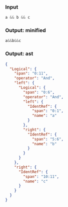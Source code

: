 ### Input
```js parse:expr
a && b && c
```

### Output: minified
```js
a&&b&&c
```

### Output: ast
```json
{
  "Logical": {
    "span": "0:11",
    "operator": "And",
    "left": {
      "Logical": {
        "span": "0:6",
        "operator": "And",
        "left": {
          "IdentRef": {
            "span": "0:1",
            "name": "a"
          }
        },
        "right": {
          "IdentRef": {
            "span": "5:6",
            "name": "b"
          }
        }
      }
    },
    "right": {
      "IdentRef": {
        "span": "10:11",
        "name": "c"
      }
    }
  }
}
```
